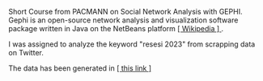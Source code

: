 Short Course from PACMANN on Social Network Analysis with GEPHI. 
Gephi is an open-source network analysis and visualization software package written in Java on the NetBeans platform <a href="https://en.wikipedia.org/wiki/Gephi"> [ Wikipedia ] </a>. 

I was assigned to analyze the keyword "resesi 2023" from scrapping data on Twitter. <br>

The data has been generated in <a href="https://en.wikipedia.org/wiki/Gephi"> [ this link ] </a>

